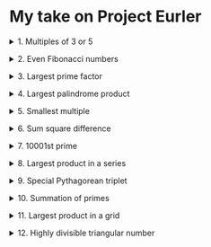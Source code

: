 # My take on Project Eurler



<details><summary>1. Multiples of 3 or 5</summary>

### Answer:
233168
### Time:
0.013 seconds</details>

<details><summary>2. Even Fibonacci numbers</summary>

### Answer:
4613732
### Time:
0.005 seconds</details>

<details><summary>3. Largest prime factor</summary>

### Answer:
6857
### Time:
0.795 seconds</details>

<details><summary>4. Largest palindrome product</summary>

### Answer:
906609
### Time:
0.304 seconds</details>

<details><summary>5. Smallest multiple</summary>

### Answer:
232792560
### Time:
2.282 seconds</details>

<details><summary>6. Sum square difference</summary>

### Answer:
25164150
### Time:
0.005 seconds</details>

<details><summary>7. 10001st prime</summary>

### Answer:
104743
### Time:
0.093 seconds</details>

<details><summary>8. Largest product in a series</summary>

### Answer:
23514624000
### Time:
0.007 seconds</details>

<details><summary>9. Special Pythagorean triplet</summary>

### Answer:
31875000
### Time:
0.341 seconds</details>

<details><summary>10. Summation of primes</summary>

### Answer:
142913828922
### Time:
0.413 seconds</details>

<details><summary>11. Largest product in a grid</summary>

### Answer:
70600674
### Time:
0.008 seconds</details>

<details><summary>12. Highly divisible triangular number</summary>

### Answer:
2031120
### Time:
3.707 seconds</details>